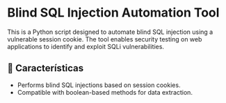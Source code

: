 # Blind SQL Injection Automation Tool

This is a Python script designed to automate blind SQL injection using a vulnerable session cookie. The tool enables security testing on web applications to identify and exploit SQLi vulnerabilities.

## 🚀 Características
- Performs blind SQL injections based on session cookies.
- Compatible with boolean-based methods for data extraction.

